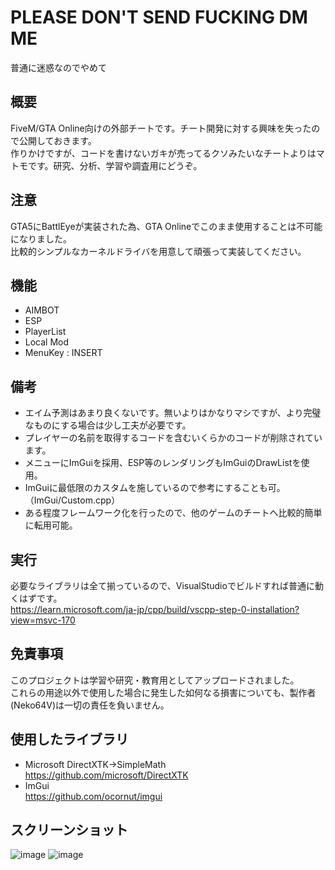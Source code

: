 # PLEASE DON'T SEND FUCKING DM ME
普通に迷惑なのでやめて

## 概要
FiveM/GTA Online向けの外部チートです。チート開発に対する興味を失ったので公開しておきます。  
作りかけですが、コードを書けないガキが売ってるクソみたいなチートよりはマトモです。研究、分析、学習や調査用にどうぞ。

## 注意
GTA5にBattlEyeが実装された為、GTA Onlineでこのまま使用することは不可能になりました。  
比較的シンプルなカーネルドライバを用意して頑張って実装してください。

## 機能
* AIMBOT
* ESP
* PlayerList
* Local Mod
* MenuKey : INSERT

## 備考
* エイム予測はあまり良くないです。無いよりはかなりマシですが、より完璧なものにする場合は少し工夫が必要です。
* プレイヤーの名前を取得するコードを含むいくらかのコードが削除されています。
* メニューにImGuiを採用、ESP等のレンダリングもImGuiのDrawListを使用。
* ImGuiに最低限のカスタムを施しているので参考にすることも可。（ImGui/Custom.cpp）
* ある程度フレームワーク化を行ったので、他のゲームのチートへ比較的簡単に転用可能。

## 実行
必要なライブラリは全て揃っているので、VisualStudioでビルドすれば普通に動くはずです。  
https://learn.microsoft.com/ja-jp/cpp/build/vscpp-step-0-installation?view=msvc-170

## 免責事項
このプロジェクトは学習や研究・教育用としてアップロードされました。  
これらの用途以外で使用した場合に発生した如何なる損害についても、製作者(Neko64V)は一切の責任を負いません。  

## 使用したライブラリ
* Microsoft DirectXTK->SimpleMath  
https://github.com/microsoft/DirectXTK  
* ImGui  
https://github.com/ocornut/imgui  

## スクリーンショット
![image](https://github.com/user-attachments/assets/f4660917-e376-4d32-8d03-146d6cf7e048)
![image](https://github.com/user-attachments/assets/43d642a7-5cea-45da-aeaa-fca1dd4422fc)
